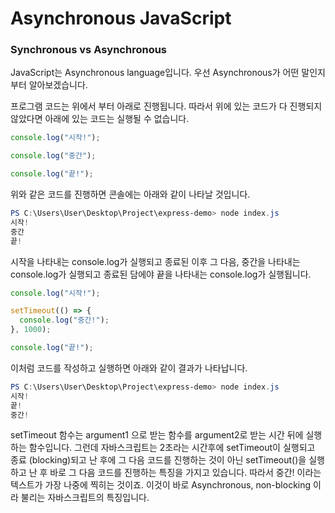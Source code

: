 # Asynchronous JavaScript

### Synchronous vs Asynchronous

JavaScript는 Asynchronous language입니다. 우선 Asynchronous가 어떤 말인지부터 알아보겠습니다.

프로그램 코드는 위에서 부터 아래로 진행됩니다. 따라서 위에 있는 코드가 다 진행되지 않았다면 아래에 있는 코드는 실행될 수 없습니다.

```javascript
console.log("시작!");

console.log("중간");

console.log("끝!");
```

위와 같은 코드를 진행하면 콘솔에는 아래와 같이 나타날 것입니다.

```powershell
PS C:\Users\User\Desktop\Project\express-demo> node index.js
시작!
중간
끝!
```

시작을 나타내는 console.log가 실행되고 종료된 이후 그 다음, 중간을 나타내는 console.log가 실행되고 종료된 담에야 끝을 나타내는 console.log가 실행됩니다.

```javascript
console.log("시작!");

setTimeout(() => {
  console.log("중간!");
}, 1000);

console.log("끝!");
```

이처럼 코드를 작성하고 실행하면 아래와 같이 결과가 나타납니다.

```powershell
PS C:\Users\User\Desktop\Project\express-demo> node index.js
시작!
끝!
중간!
```

setTimeout 함수는 argument1 으로 받는 함수를 argument2로 받는 시간 뒤에 실행하는 함수입니다. 그런데 자바스크립트는 2초라는 시간후에 setTimeout이 실행되고 종료 (blocking)되고 난 후에 그 다음 코드를 진행하는 것이 아닌 setTimeout()을 실행하고 난 후 바로 그 다음 코드를 진행하는 특징을 가지고 있습니다. 따라서 중간! 이라는 텍스트가 가장 나중에 찍히는 것이죠. 이것이 바로 Asynchronous, non-blocking 이라 불리는 자바스크립트의 특징입니다. 